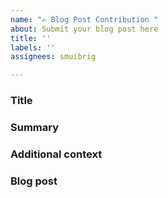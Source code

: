 ```yaml
---
name: "✍️ Blog Post Contribution "
about: Submit your blog post here
title: ''
labels: ''
assignees: smuibrig

---
```


<!-- ⚠️ If you do not respect this template your bug report issue will be closed. -->

### Title

<!-- What is the title and subtitle of your blog post -->

### Summary

<!-- Brief summary of your blog post  -->

### Additional context

<!-- Why do you think the topic of the should be published now. What is the possible value for the reader? -->

### Blog post

<!-- Please add the blog post with mark-down here-->
